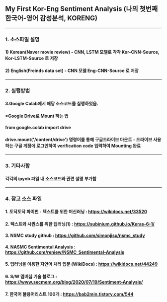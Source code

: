 ## My First Kor-Eng Sentiment Analysis (나의 첫번째 한국어-영어 감성분석, KORENG)
--------------------------------------------------------------------------------------------------------------------------------------------------------------
### 1. 소스파일 설명
#### 1) Korean(Naver movie review) - CNN, LSTM 모델로 각각 Kor-CNN-Source, Kor-LSTM-Source 로 저장
#### 2) English(Freinds data set) - CNN 모델 Eng-CNN-Source 로 저장
--------------------------------------------------------------------------------------------------------------------------------------------------------------
### 2. 실행방법
#### 3.Google Colab에서 해당 소스코드를 실행하였음.
#### *Google Drive로 Mount 하는 법
#### from google.colab import drive      
#### drive.mount('/content/drive') 명령어를 통해 구글드라이브 마운트 - 드라이브 사용하는 구글 계정에 로그인하여 verification code 입력하여 Mounting 완료
--------------------------------------------------------------------------------------------------------------------------------------------------------------
### 3. 기타사항
#### 각각의 ipynb 파일 내 소스코드와 관련 설명 부가함
--------------------------------------------------------------------------------------------------------------------------------------------------------------
### 4. 참고 소스 파일

#### 1. 토닥토닥 파이썬 - 텍스트를 위한 머신러닝 : https://wikidocs.net/33520
#### 2. 텍스트와 시퀀스를 위한 딥러닝(1) : https://subinium.github.io/Keras-6-1/
#### 3. NSMC study github : https://github.com/simonjisu/nsmc_study
#### 4. NASMC Sentimental Analysis : https://github.com/reniew/NSMC_Sentimental-Analysis
#### 5. 딥러닝을 이용한 자연어 처리 입문 (WikiDocs) : https://wikidocs.net/44249
#### 6. S/W 멤버십 기술 블로그 : https://www.secmem.org/blog/2020/07/19/Sentiment-Analysis/
#### 7. 한국어 불용어리스트 100개 : https://bab2min.tistory.com/544
